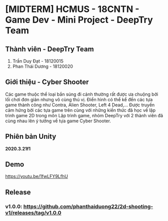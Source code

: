 # [MIDTERM] HCMUS - 18CNTN - Game Dev - Mini Project - DeepTry Team

## Thành viên - DeepTry Team
1. Trần Duy Đạt - 18120015
2. Phan Thái Dương - 18120020

## Giới thiệu - Cyber Shooter
Các game thuộc thể loại bắn súng đi cảnh thường rất được ưa chuộng bởi lối chơi đơn giản nhưng vô cùng thú vị. Điển hình có thể kể đến các tựa game thành công như Contra, Alien Shooter, Left 4 Dead,... Được truyền cảm hứng bởi các tựa game trên cùng với những kiến thức đã học về lập trình game 2D trong môn Lập trình game, nhóm DeepTry với 2 thành viên đã cùng nhau lên ý tưởng về tựa game Cyber Shooter.

## Phiên bản Unity
**2020.3.21f1**

## Demo
https://youtu.be/1fwLFY9LfhU

## Release
### v1.0.0: https://github.com/phanthaiduong22/2d-shooting-v1/releases/tag/v1.0.0

